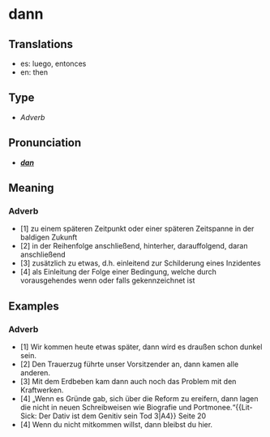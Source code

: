 # dann
## Translations
- es: luego, entonces
- en: then
## Type
- _Adverb_
## Pronunciation
- **_[dan](https://commons.wikimedia.org/wiki/File:De-dann.ogg)_**
## Meaning
### Adverb
- [1] zu einem späteren Zeitpunkt oder einer späteren Zeitspanne in der baldigen Zukunft
- [2] in der Reihenfolge anschließend, hinterher, darauffolgend, daran anschließend
- [3] zusätzlich zu etwas, d.h. einleitend zur Schilderung eines Inzidentes
- [4] als Einleitung der Folge einer Bedingung, welche durch vorausgehendes wenn oder falls gekennzeichnet ist
## Examples
### Adverb
- [1] Wir kommen heute etwas später, dann wird es draußen schon dunkel sein.
- [2] Den Trauerzug führte unser Vorsitzender an, dann kamen alle anderen.
- [3] Mit dem Erdbeben kam dann auch noch das Problem mit den Kraftwerken.
- [4] „Wenn es Gründe gab, sich über die Reform zu ereifern, dann lagen die nicht in neuen Schreibweisen wie Biografie und Portmonee.“<ref>{{Lit-Sick: Der Dativ ist dem Genitiv sein Tod 3|A4}} Seite 20</ref>
- [4] Wenn du nicht mitkommen willst, dann bleibst du hier.
